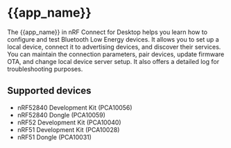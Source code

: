 # {{app_name}}

The {{app_name}} in nRF Connect for Desktop helps you learn how to configure and test Bluetooth Low Energy devices. It allows you to set up a local device, connect it to advertising devices, and discover their services. You can maintain the connection parameters, pair devices, update firmware OTA, and change local device server setup. It also offers a detailed log for troubleshooting purposes.

## Supported devices

- nRF52840 Development Kit (PCA10056)
- nRF52840 Dongle (PCA10059)
- nRF52 Development Kit (PCA10040)
- nRF51 Development Kit (PCA10028)
- nRF51 Dongle (PCA10031)